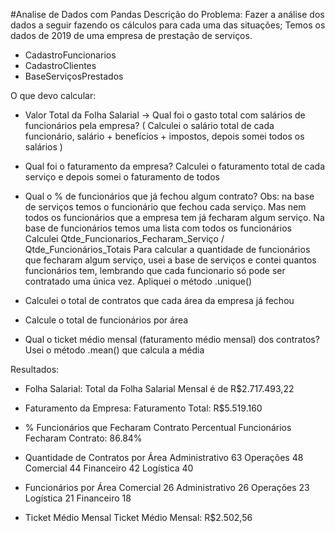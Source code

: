 #Analise de Dados com Pandas
Descrição do Problema: Fazer a análise dos dados a seguir fazendo os cálculos para cada uma das situações;
Temos os dados de 2019 de uma empresa de prestação de serviços. 
- CadastroFuncionarios
- CadastroClientes
- BaseServiçosPrestados

O que devo calcular:
- Valor Total da Folha Salarial -> Qual foi o gasto total com salários de funcionários pela empresa?
( Calculei o salário total de cada funcionário, salário + benefícios + impostos, depois somei todos os salários )

- Qual foi o faturamento da empresa?
Calculei o faturamento total de cada serviço e depois somei o faturamento de todos

- Qual o % de funcionários que já fechou algum contrato?
Obs: na base de serviços temos o funcionário que fechou cada serviço. Mas nem todos os funcionários que a empresa tem já fecharam algum serviço.
Na base de funcionários temos uma lista com todos os funcionários
Calculei Qtde_Funcionarios_Fecharam_Serviço / Qtde_Funcionários_Totais
Para calcular a quantidade de funcionários que fecharam algum serviço, usei a base de serviços e contei quantos funcionários tem, lembrando que cada funcionario só pode ser contratado uma única vez.
Apliquei o método .unique()

-  Calculei o total de contratos que cada área da empresa já fechou

-  Calcule o total de funcionários por área

-  Qual o ticket médio mensal (faturamento médio mensal) dos contratos?
Usei o método .mean() que calcula a média

Resultados:
- Folha Salarial:
Total da Folha Salarial Mensal é de R$2.717.493,22

- Faturamento da Empresa:
Faturamento Total: R$5.519.160

- % Funcionários que Fecharam Contrato
Percentual Funcionários Fecharam Contrato: 86.84%

- Quantidade de Contratos por Área
Administrativo    63
Operações         48
Comercial         44
Financeiro        42
Logística         40

- Funcionários por Área
Comercial         26
Administrativo    26
Operações         23
Logística         21
Financeiro        18

- Ticket Médio Mensal
Ticket Médio Mensal: R$2.502,56

